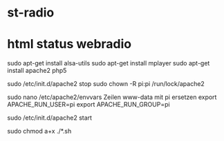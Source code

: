 # st-radio
# html status webradio

sudo apt-get install alsa-utils 
sudo apt-get install mplayer
sudo apt-get install apache2 php5

sudo /etc/init.d/apache2 stop
sudo chown -R pi:pi /run/lock/apache2

sudo nano /etc/apache2/envvars
Zeilen www-data mit pi ersetzen
export APACHE_RUN_USER=pi
export APACHE_RUN_GROUP=pi

sudo /etc/init.d/apache2 start

sudo chmod a+x ./*.sh
